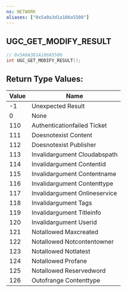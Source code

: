 ```yaml
---
ns: NETWORK
aliases: ["0x5a0a3d1a186a5508"]
---
```

## UGC_GET_MODIFY_RESULT

```c
// 0x5A0A3D1A186A5508
int UGC_GET_MODIFY_RESULT();
```

## Return Type Values:
| Value | Name |
| --- | --- |
| -1 | Unexpected Result |
| 0 | None |
| 110 | Authenticationfailed Ticket |
| 111 | Doesnotexist Content |
| 112 | Doesnotexist Publisher |
| 113 | Invalidargument Cloudabspath |
| 114 | Invalidargument Contentid |
| 115 | Invalidargument Contentname |
| 116 | Invalidargument Contenttype |
| 117 | Invalidargument Onlineservice |
| 118 | Invalidargument Tags |
| 119 | Invalidargument Titleinfo |
| 120 | Invalidargument Userid |
| 121 | Notallowed Maxcreated |
| 122 | Notallowed Notcontentowner |
| 123 | Notallowed Notlatest |
| 124 | Notallowed Profane |
| 125 | Notallowed Reservedword |
| 126 | Outofrange Contenttype |

